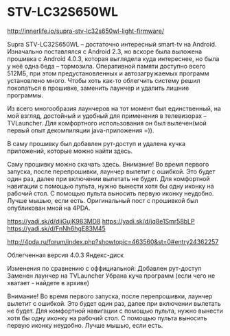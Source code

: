 # STV-LC32S650WL #

http://innerlife.io/supra-stv-lc32s650wl-light-firmware/

Supra STV-LC32S650WL – достаточно интересный smart-tv на Android. Изначально поставлялся с Android 2.3, но вскоре была выложена прошивка с Android 4.0.3, которая выглядела куда интереснее, но была у неё одна беда – тормозила. Оперативной памяти доступно всего 512МБ, при этом предустановленных и автозагружаемых программ установлено много. Чтобы хоть как-то облегчить систему решил покопаться в прошивке, заменить лаунчер и удалить лишние программы.

Из всего многообразия лаунчеров на тот момент был единственный, на мой взгляд, достойный и удобный для применения в телевизорах – TVLauncher. Для комфортного использования он был вылечен(мой первый опыт декомпиляции java-приложения =)).

В саму прошивку был добавлен рут-доступ и удалена кучка приложений, которые можно найти здесь.

Саму прошивку можно скачать здесь.
Внимание!
Во время первого запуска, после перепрошивки, лаунчер вылетит с ошибкой. Это будет один раз, далее при включении вылетать не будет.
Для комфортной навигации с помощью пульта, нужно вынести хотя бы одну иконку на рабочий стол. С помощью пульта выносить первую иконку неудобно. Лучше мышью, если есть.
Оригинальный пост с прошивкой был опубликован мной на 4PDA.

https://yadi.sk/d/djiGujK983MD8
https://yadi.sk/d/jq8e1Smr58bLP
https://yadi.sk/d/FnNh6hgE83M45

http://4pda.ru/forum/index.php?showtopic=463560&st=0#entry24362257

Облегченная версия 4.0.3
Яндекс-диск

Изменения по сравнению с оффициальной:
Добавлен рут-доступ
Заменен лаунчер на TVLauncher
Убрана куча программ (если чего не хватает - найдете в архиве)

Внимание!
Во время первого запуска, после перепрошивки, лаунчер вылетит с ошибкой. Это будет один раз, далее при включении вылетать не будет.
Для комфортной навигации с помощью пульта, нужно вынести хотя бы одну иконку на рабочий стол. С помощью пульта выносить первую иконку неудобно. Лучше мышью, если есть.


